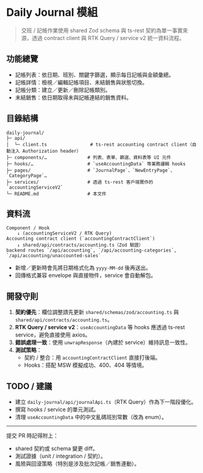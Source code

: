 # Daily Journal 模組

> 交班 / 記帳作業使用 shared Zod schema 與 ts-rest 契約為單一事實來源，透過 contract client 與 RTK Query / service v2 統一資料流程。

## 功能總覽

- 記帳列表：依日期、班別、關鍵字篩選，顯示每日記帳與金額彙總。
- 記帳詳情：檢視／編輯記帳項目、未結銷售與狀態切換。
- 記帳分類：建立／更新／刪除記帳類別。
- 未結銷售：依日期取得未與記帳連結的銷售資料。

## 目錄結構

```text
daily-journal/
├─ api/
│  └─ client.ts                # ts-rest accounting contract client（自動注入 Authorization header）
├─ components/…               # 列表、表單、篩選、資料表等 UI 元件
├─ hooks/…                    # `useAccountingData` 等業務邏輯 hooks
├─ pages/                     # `JournalPage`、`NewEntryPage`、`CategoryPage`…
├─ services/                  # 透過 ts-rest 客戶端實作的 `accountingServiceV2`
└─ README.md                  # 本文件
```

## 資料流

```text
Component / Hook
    ↓ (accountingServiceV2 / RTK Query)
Accounting contract client (`accountingContractClient`)
    ↓ shared/api/contracts/accounting.ts（Zod 驗證）
backend routes `/api/accounting`, `/api/accounting-categories`, `/api/accounting/unaccounted-sales`
```

- 新增／更新時會先將日期格式化為 `yyyy-MM-dd` 後再送出。
- 回傳格式兼容 envelope 與直接物件，service 會自動解包。

## 開發守則

1. **契約優先**：欄位調整請先更新 `shared/schemas/zod/accounting.ts` 與 `shared/api/contracts/accounting.ts`。
2. **RTK Query / service v2**：`useAccountingData` 等 hooks 應透過 ts-rest service，避免直接使用 axios。
3. **錯誤處理一致**：使用 `unwrapResponse`（內建於 service）維持訊息一致性。
4. **測試策略**：
   - 契約 / 整合：用 `accountingContractClient` 直接打後端。
   - Hooks：搭配 MSW 模擬成功、400、404 等情境。

## TODO / 建議

- 建立 `daily-journal/api/journalApi.ts`（RTK Query）作為下一階段優化。
- 撰寫 hooks / service 的單元測試。
- 清理 `useAccountingData` 中的中文亂碼班別常數（改為 enum）。

---

提交 PR 時記得附上：

- shared 契約或 schema 變更 diff。
- 測試證據（unit / integration / 契約）。
- 風險與回滾策略（特別是涉及批次記帳／銷售連動）。
